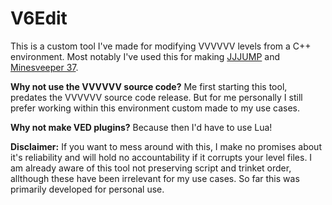 # V6Edit

This is a custom tool I've made for modifying VVVVVV levels from a C++ environment.
Most notably I've used this for making [JJJUMP](https://heptaveegesimal.com/2024/jjjump/) and [Minesveeper 37](https://heptaveegesimal.com/2024/36and37/).

**Why not use the VVVVVV source code?**
Me first starting this tool, predates the VVVVVV source code release. But for me personally I still prefer working within this environment custom made to my use cases.

**Why not make VED plugins?**
Because then I'd have to use Lua!

**Disclaimer:**
If you want to mess around with this, I make no promises about it's reliability and will hold no accountability if it corrupts your level files.
I am already aware of this tool not preserving script and trinket order, allthough these have been irrelevant for my use cases.
So far this was primarily developed for personal use.
